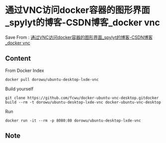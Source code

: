 # 通过VNC访问docker容器的图形界面_spylyt的博客-CSDN博客_docker vnc
Save From : [通过VNC访问docker容器的图形界面_spylyt的博客-CSDN博客_docker vnc](https://blog.csdn.net/spylyt/article/details/79944772) 

## Content
From Docker Index

```null
docker pull dorowu/ubuntu-desktop-lxde-vnc

```

Build yourself

```null
git clone https://github.com/fcwu/docker-ubuntu-vnc-desktop.gitdocker build --rm -t dorowu/ubuntu-desktop-lxde-vnc docker-ubuntu-vnc-desktop
```

Run

```null
docker run -it --rm -p 8080:80 dorowu/ubuntu-desktop-lxde-vnc
```
## Note